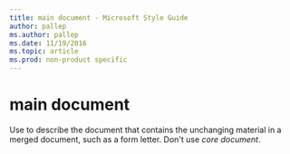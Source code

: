 ```yaml
---
title: main document - Microsoft Style Guide
author: pallep
ms.author: pallep
ms.date: 11/19/2016
ms.topic: article
ms.prod: non-product specific
---
```


# main document

Use to describe the document that contains the unchanging material in a merged document, such as a form letter. Don't use *core document*.
